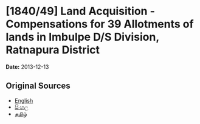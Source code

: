 # [1840/49] Land Acquisition - Compensations for 39 Allotments of lands in Imbulpe D/S Division, Ratnapura District

**Date:** 2013-12-13

## Original Sources

- [English](https://documents.gov.lk/view/extra-gazettes/2013/12/1840-49_E.pdf)
- [සිංහල](https://documents.gov.lk/view/extra-gazettes/2013/12/1840-49_S.pdf)
- [தமிழ்](https://documents.gov.lk/view/extra-gazettes/2013/12/1840-49_T.pdf)
